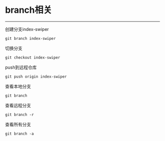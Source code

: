 # branch相关
---
创建分支index-swiper

```
git branch index-swiper
```
切换分支

```
git checkout index-swiper
```
push到远程仓库

```
git push origin index-swiper
```
查看本地分支

```
git branch
```

查看远程分支

```
git branch -r
```

查看所有分支

```
git branch -a
```
